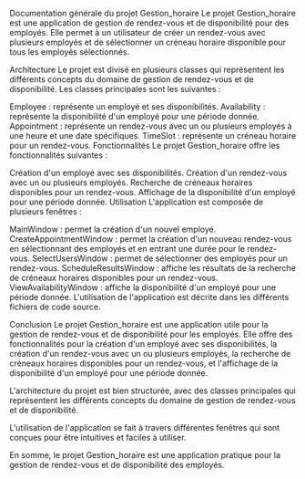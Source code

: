 Documentation générale du projet Gestion_horaire
Le projet Gestion_horaire est une application de gestion de rendez-vous et de disponibilité pour des employés. Elle permet à un utilisateur de créer un rendez-vous avec plusieurs employés et de sélectionner un créneau horaire disponible pour tous les employés sélectionnés.

Architecture
Le projet est divisé en plusieurs classes qui représentent les différents concepts du domaine de gestion de rendez-vous et de disponibilité. Les classes principales sont les suivantes :

Employee : représente un employé et ses disponibilités.
Availability : représente la disponibilité d'un employé pour une période donnée.
Appointment : représente un rendez-vous avec un ou plusieurs employés à une heure et une date spécifiques.
TimeSlot : représente un créneau horaire pour un rendez-vous.
Fonctionnalités
Le projet Gestion_horaire offre les fonctionnalités suivantes :

Création d'un employé avec ses disponibilités.
Création d'un rendez-vous avec un ou plusieurs employés.
Recherche de créneaux horaires disponibles pour un rendez-vous.
Affichage de la disponibilité d'un employé pour une période donnée.
Utilisation
L'application est composée de plusieurs fenêtres :

MainWindow : permet la création d'un nouvel employé.
CreateAppointmentWindow : permet la création d'un nouveau rendez-vous en sélectionnant des employés et en entrant une durée pour le rendez-vous.
SelectUsersWindow : permet de sélectionner des employés pour un rendez-vous.
ScheduleResultsWindow : affiche les résultats de la recherche de créneaux horaires disponibles pour un rendez-vous.
ViewAvailabilityWindow : affiche la disponibilité d'un employé pour une période donnée.
L'utilisation de l'application est décrite dans les différents fichiers de code source.

Conclusion
Le projet Gestion_horaire est une application utile pour la gestion de rendez-vous et de disponibilité pour les employés. Elle offre des fonctionnalités pour la création d'un employé avec ses disponibilités, la création d'un rendez-vous avec un ou plusieurs employés, la recherche de créneaux horaires disponibles pour un rendez-vous, et l'affichage de la disponibilité d'un employé pour une période donnée.

L'architecture du projet est bien structurée, avec des classes principales qui représentent les différents concepts du domaine de gestion de rendez-vous et de disponibilité.

L'utilisation de l'application se fait à travers différentes fenêtres qui sont conçues pour être intuitives et faciles à utiliser.

En somme, le projet Gestion_horaire est une application pratique pour la gestion de rendez-vous et de disponibilité des employés.